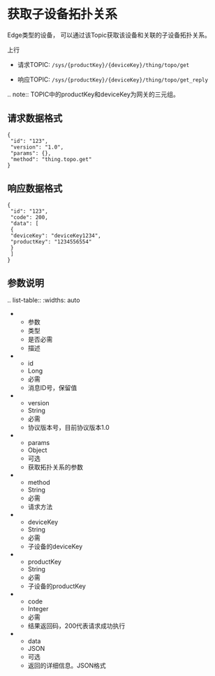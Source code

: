 # 获取子设备拓扑关系

Edge类型的设备， 可以通过该Topic获取该设备和关联的子设备拓扑关系。

上行
- 请求TOPIC: `/sys/{productKey}/{deviceKey}/thing/topo/get`

- 响应TOPIC: `/sys/{productKey}/{deviceKey}/thing/topo/get_reply`

.. note:: TOPIC中的productKey和deviceKey为网关的三元组。

## 请求数据格式

```
{
 "id": "123",
 "version": "1.0",
 "params": {},
 "method": "thing.topo.get"
}

```

## 响应数据格式

```
{
 "id": "123",
 "code": 200,
 "data": [
 {
 "deviceKey": "deviceKey1234",
 "productKey": "1234556554"
 }
 ]
}

```

## 参数说明

.. list-table::
   :widths: auto

   * - 参数
     - 类型
     - 是否必需
     - 描述
   * - id
     - Long
     - 必需
     - 消息ID号，保留值
   * - version
     - String
     - 必需
     - 协议版本号，目前协议版本1.0
   * - params
     - Object
     - 可选
     - 获取拓扑关系的参数
   * - method
     - String
     - 必需
     - 请求方法
   * - deviceKey
     - String
     - 必需
     - 子设备的deviceKey
   * - productKey
     - String
     - 必需
     - 子设备的productKey
   * - code
     - Integer
     - 必需
     - 结果返回码，200代表请求成功执行
   * - data
     - JSON
     - 可选
     - 返回的详细信息。JSON格式


<!--end-->
